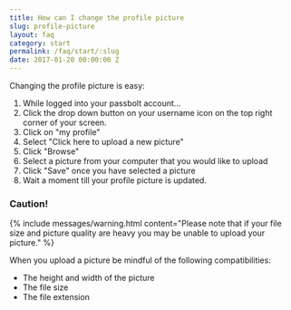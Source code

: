 ```yaml
---
title: How can I change the profile picture
slug: profile-picture
layout: faq
category: start
permalink: /faq/start/:slug
date: 2017-01-20 00:00:00 Z
---
```


Changing the profile picture is easy:

1. While logged into your passbolt account...
2. Click the drop down button on your username icon on the top right corner of your screen.
3. Click on "my profile"
4. Select "Click here to upload a new picture"
5. Click "Browse"
6. Select a picture from your computer that you would like to upload
7. Click "Save" once you have selected a picture
8. Wait a moment till your profile picture is updated.

### Caution!
{% include messages/warning.html content="Please note that if your file size and picture quality are heavy you may be unable to upload your picture." %}

When you upload a picture be mindful of the following compatibilities:
* The height and width of the picture
* The file size
* The file extension
